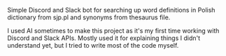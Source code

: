 Simple Discord and Slack bot for searching up word definitions in Polish dictionary from sjp.pl and synonyms from thesaurus file.

I used AI sometimes to make this project as it's my first time working with Discord and Slack APIs. Mostly used it for explaining things I didn't understand yet, but I tried to write most of the code myself.